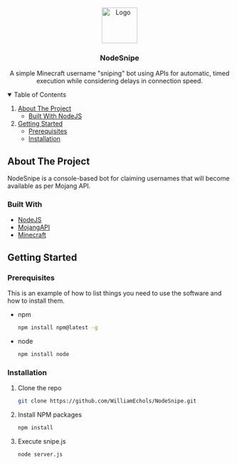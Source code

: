 <br />
<p align="center">
  <a href="https://github.com/WilliamEchols/NodeSnipe">
    <img src="images/logo.png" alt="Logo" width="80" height="80">
  </a>

  <h3 align="center">NodeSnipe</h3>

  <p align="center">
    A simple Minecraft username "sniping" bot using APIs for automatic, timed execution while considering delays in connection speed.
    <br />
</p>


<details open="open">
  <summary>Table of Contents</summary>
  <ol>
    <li>
      <a href="#about-the-project">About The Project</a>
      <ul>
        <li><a href="#built-with">Built With NodeJS</a></li>
      </ul>
    </li>
    <li>
      <a href="#getting-started">Getting Started</a>
      <ul>
        <li><a href="#prerequisites">Prerequisites</a></li>
        <li><a href="#installation">Installation</a></li>
      </ul>
    </li>
  </ol>
</details>



## About The Project

NodeSnipe is a console-based bot for claiming usernames that will become available as per Mojang API.


### Built With

* [NodeJS](https://nodejs.org)
* [MojangAPI](https://wiki.vg/Mojang_API)
* [Minecraft](https://minecraft.net)


## Getting Started


### Prerequisites

This is an example of how to list things you need to use the software and how to install them.
* npm
  ```sh
  npm install npm@latest -g
  ```
* node
  ```sh
  npm install node
  ```

### Installation

1. Clone the repo
   ```sh
   git clone https://github.com/WilliamEchols/NodeSnipe.git
   ```
3. Install NPM packages
   ```sh
   npm install
   ```
4. Execute snipe.js
   ```JS
   node server.js
   ```
